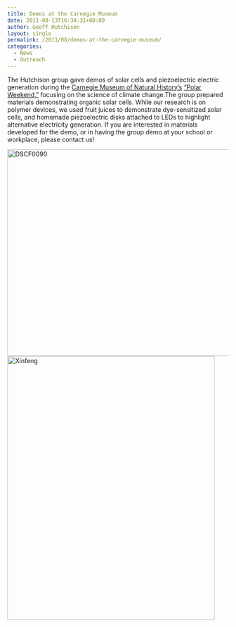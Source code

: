 ```yaml
---
title: Demos at the Carnegie Museum
date: 2011-08-13T16:34:31+00:00
author: Geoff Hutchison
layout: single
permalink: /2011/08/demos-at-the-carnegie-museum/
categories:
  - News
  - Outreach
---
```

The Hutchison group gave demos of solar cells and piezoelectric electric generation during the [Carnegie Museum of Natural History&#8217;s](http://www.carnegiemnh.org/) [&#8220;Polar Weekend,&#8221;](http://www.carnegiemnh.org/press/11-jul-sep/072711polar.htm) focusing on the science of climate change.<!--more-->The group prepared materials demonstrating organic solar cells. While our research is on polymer devices, we used fruit juices to demonstrate dye-sensitized solar cells, and homemade piezoelectric disks attached to LEDs to highlight alternative electricity generation. If you are interested in materials developed for the demo, or in having the group demo at your school or workplace, please contact us!

<img src="https://i0.wp.com/pre.hutchison.chem.pitt.edu/wordpress/wp-content/uploads/2011/09/DSCF009011.jpg?resize=584%2C470" alt="DSCF0090" title="DSCF0090.JPG" border="0" width="584" height="470" data-recalc-dims="1" /><img src="https://i0.wp.com/pre.hutchison.chem.pitt.edu/wordpress/wp-content/uploads/2011/09/DSCF009111.jpg?resize=472%2C600" alt="Xinfeng" title="DSCF0091.JPG" border="0" width="472" height="600" data-recalc-dims="1" />
